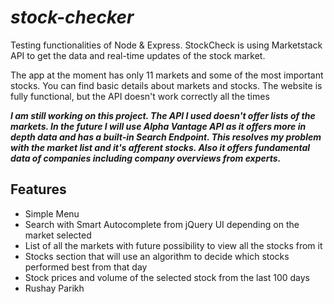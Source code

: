 # *stock-checker*
Testing functionalities of Node &amp; Express. 
StockCheck is using Marketstack API to get the data and real-time updates of the stock market.

The app at the moment has only 11 markets and some of the most important stocks. You can find basic details about markets and stocks. 
The website is fully functional, but the API  doesn't work correctly all the times

***I am still working on this project. The API I used doesn't offer lists of the markets.  In the future I will use Alpha Vantage API as it offers more in depth data and has a built-in Search Endpoint.
This resolves my problem with the market list and it's afferent stocks.
Also it offers fundamental data of companies including company overviews from experts.***
## Features
* Simple Menu
* Search with Smart Autocomplete from jQuery UI depending on the market selected
* List of all the markets with future possibility to view all the stocks from it
* Stocks section that will use an algorithm to decide which stocks performed best from that day
* Stock prices and volume of the selected stock from the last 100 days
* Rushay Parikh
